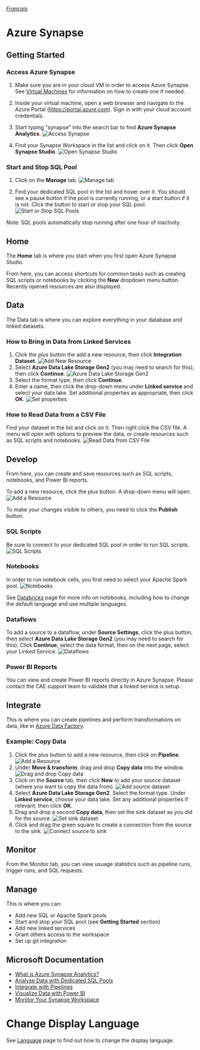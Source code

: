 _[Français](../../fr/AzureSynapse)_

# Azure Synapse

## Getting Started

### Access Azure Synapse

1. Make sure you are in your cloud VM in order to access Azure Synapse. See [Virtual Machines](VirtualMachines.md) for information on how to create one if needed.

2. Inside your virtual machine, open a web browser and navigate to the Azure Portal (https://portal.azure.com). Sign in with your cloud account credentials.

3. Start typing "synapse" into the search bar to find **Azure Synapse Analytics**.
![Access Synapse](images/AzureSynapseAccess.png) 

4. Find your Synapse Workspace in the list and click on it. Then click **Open Synapse Studio**.
![Open Synapse Studio](images/AzureSynapseOpenStudio.png)


### Start and Stop SQL Pool

1. Click on the **Manage** tab.
![Manage tab](images/AzureSynapseStartStopPool_1.png)

2. Find your dedicated SQL pool in the list and hover over it. You should see a pause button if the pool is currently running, or a start button if it is not. Click the button to start or stop your SQL pool.
![Start or Stop SQL Pools](images/AzureSynapseStartStopPool_2.png)

Note: SQL pools automatically stop running after one hour of inactivity.

## Home

The **Home** tab is where you start when you first open Azure Synapse Studio. 

From here, you can access shortcuts for common tasks such as creating SQL scripts or notebooks by clicking the **New** dropdown menu button. Recently opened resources are also displayed.

## Data

The Data tab is where you can explore everything in your database and linked datasets.

### How to Bring in Data from Linked Services

1. Click the plus button the add a new resource, then click **Integration Dataset**.
![Add New Resource](images/AzureSynapseData_1.png)
2. Select **Azure Data Lake Storage Gen2** (you may need to search for this), then click **Continue**.
![Azure Data Lake Storage Gen2](images/AzureSynapseData_2.png)
3. Select the format type, then click **Continue**.
4. Enter a name, then click the drop-down menu under **Linked service** and select your data lake. Set additional properties as appropriate, then click **OK**.
![Set properties](images/AzureSynapseData_3.png)

### How to Read Data from a CSV File

Find your dataset in the list and click on it. Then right click the CSV file. A menu will open with options to preview the data, or create resources such as SQL scripts and notebooks.
![Read Data from CSV File](images/AzureSynapseData_4.png)

## Develop

From here, you can create and save resources such as SQL scripts, notebooks, and Power BI reports.

To add a new resource, click the plus button. A drop-down menu will open.
![Add a Resource](images/AzureSynapseDevelop.png)

To make your changes visible to others, you need to click the **Publish** button.

### SQL Scripts

Be sure to connect to your dedicated SQL pool in order to run SQL scripts.
![SQL Scripts](images/AzureSynapseDevelopSQL.png)

### Notebooks

In order to run notebook cells, you first need to select your Apache Spark pool.
![Notebooks](images/AzureSynapseDevelopNotebooks.png)

See [Databricks](Databricks.md) page for more info on notebooks, including how to change the default language and use multiple languages.

### Dataflows

To add a source to a dataflow, under **Source Settings**, click the plus button, then select **Azure Data Lake Storage Gen2** (you may need to search for this). Click **Continue**, select the data format, then on the next page, select your Linked Service.
![Dataflows](images/AzureSynapseDevelopDataflow.png)

### Power BI Reports

You can view and create Power BI reports directly in Azure Synapse. Please contact the CAE support team to validate that a linked service is setup.

## Integrate

This is where you can create pipelines and perform transformations on data, like in [Azure Data Factory](DataFactory.md). 

### Example: Copy Data
1. Click the plus button to add a new resource, then click on **Pipeline**.
![Add a Resource](images/AzureSynapseIntegrate_1.png)
2. Under **Move & transform**, drag and drop **Copy data** into the window.
![Drag and drop Copy data](images/AzureSynapseIntegrate_2.png)
3. Click on the **Source** tab, then click **New** to add your source dataset (where you want to copy the data from).
![Add source dataset](images/AzureSynapseIntegrate_3.png)
4. Select **Azure Data Lake Storage Gen2**. Select the format type. Under **Linked service**, choose your data lake. Set any additional properties if relevant, then click **OK**.
5. Drag and drop a second **Copy data**, then set the sink dataset as you did for the source.
![Set sink dataset](images/AzureSynapseIntegrate_4.png)
6. Click and drag the green square to create a connection from the source to the sink.
![Connect source to sink](images/AzureSynapseIntegrate_5.png)

## Monitor

From the Monitor tab, you can view usuage statistics such as pipeline runs, trigger runs, and SQL requests.

## Manage

This is where you can:
- Add new SQL or Apache Spark pools
- Start and stop your SQL pool (see **Getting Started** section)
- Add new linked services
- Grant others access to the workspace
- Set up git integration

## Microsoft Documentation

- [What is Azure Synapse Analytics?](https://docs.microsoft.com/en-us/azure/synapse-analytics/overview-what-is) 
- [Analyse Data with Dedicated SQL Pools](https://docs.microsoft.com/en-us/azure/synapse-analytics/get-started-analyze-sql-pool)
- [Integrate with Pipelines](https://docs.microsoft.com/en-us/azure/synapse-analytics/get-started-pipelines)
- [Visualize Data with Power BI](https://docs.microsoft.com/en-us/azure/synapse-analytics/get-started-visualize-power-bi)
- [Monitor Your Synapse Workspace](https://docs.microsoft.com/en-us/azure/synapse-analytics/get-started-monitor)

# Change Display Language
See [Language](Language.md) page to find out how to change the display language.
